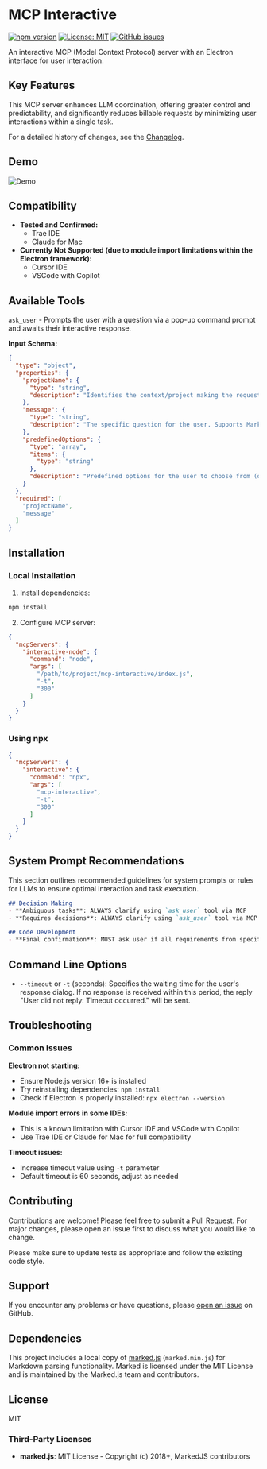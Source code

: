 # MCP Interactive

[![npm version](https://badge.fury.io/js/mcp-interactive.svg)](https://badge.fury.io/js/mcp-interactive)
[![License: MIT](https://img.shields.io/badge/License-MIT-yellow.svg)](https://opensource.org/licenses/MIT)
[![GitHub issues](https://img.shields.io/github/issues/ivan-mezentsev/mcp-interactive.svg)](https://github.com/ivan-mezentsev/mcp-interactive/issues)

An interactive MCP (Model Context Protocol) server with an Electron interface for user interaction.

## Key Features
This MCP server enhances LLM coordination, offering greater control and predictability, and significantly reduces billable requests by minimizing user interactions within a single task.

For a detailed history of changes, see the [Changelog](CHANGELOG.md).

## Demo
![Demo](docs/mcp-interactive.gif)

## Compatibility

- **Tested and Confirmed:**
  - Trae IDE
  - Claude for Mac
- **Currently Not Supported (due to module import limitations within the Electron framework):**
  - Cursor IDE
  - VSCode with Copilot

## Available Tools
`ask_user` - Prompts the user with a question via a pop-up command prompt and awaits their interactive response.

**Input Schema:**
```json
{
  "type": "object",
  "properties": {
    "projectName": {
      "type": "string",
      "description": "Identifies the context/project making the request"
    },
    "message": {
      "type": "string",
      "description": "The specific question for the user. Supports Markdown formatting."
    },
    "predefinedOptions": {
      "type": "array",
      "items": {
        "type": "string"
      },
      "description": "Predefined options for the user to choose from (optional)"
    }
  },
  "required": [
    "projectName",
    "message"
  ]
}
```

## Installation

### Local Installation

1. Install dependencies:
```bash
npm install
```

2. Configure MCP server:
```json
{
  "mcpServers": {
    "interactive-node": {
      "command": "node",
      "args": [
        "/path/to/project/mcp-interactive/index.js",
        "-t",
        "300"
      ]
    }
  }
}
```

### Using npx

```json
{
  "mcpServers": {
    "interactive": {
      "command": "npx",
      "args": [
        "mcp-interactive",
        "-t",
        "300"
      ]
    }
  }
}
```

## System Prompt Recommendations

This section outlines recommended guidelines for system prompts or rules for LLMs to ensure optimal interaction and task execution.

```Markdown
## Decision Making
- **Ambiguous tasks**: ALWAYS clarify using `ask_user` tool via MCP
- **Requires decisions**: ALWAYS clarify using `ask_user` tool via MCP

## Code Development
- **Final confirmation**: MUST ask user if all requirements from specification are completed using `ask_user` tool via MCP with work report
```

## Command Line Options

- `--timeout` or `-t` (seconds): Specifies the waiting time for the user's response dialog. If no response is received within this period, the reply "User did not reply: Timeout occurred." will be sent.


## Troubleshooting

### Common Issues

**Electron not starting:**
- Ensure Node.js version 16+ is installed
- Try reinstalling dependencies: `npm install`
- Check if Electron is properly installed: `npx electron --version`

**Module import errors in some IDEs:**
- This is a known limitation with Cursor IDE and VSCode with Copilot
- Use Trae IDE or Claude for Mac for full compatibility

**Timeout issues:**
- Increase timeout value using `-t` parameter
- Default timeout is 60 seconds, adjust as needed

## Contributing

Contributions are welcome! Please feel free to submit a Pull Request. For major changes, please open an issue first to discuss what you would like to change.

Please make sure to update tests as appropriate and follow the existing code style.

## Support

If you encounter any problems or have questions, please [open an issue](https://github.com/ivan-mezentsev/mcp-interactive/issues) on GitHub.

## Dependencies

This project includes a local copy of [marked.js](https://github.com/markedjs/marked) (`marked.min.js`) for Markdown parsing functionality. Marked is licensed under the MIT License and is maintained by the Marked.js team and contributors.

## License

MIT

### Third-Party Licenses

- **marked.js**: MIT License - Copyright (c) 2018+, MarkedJS contributors